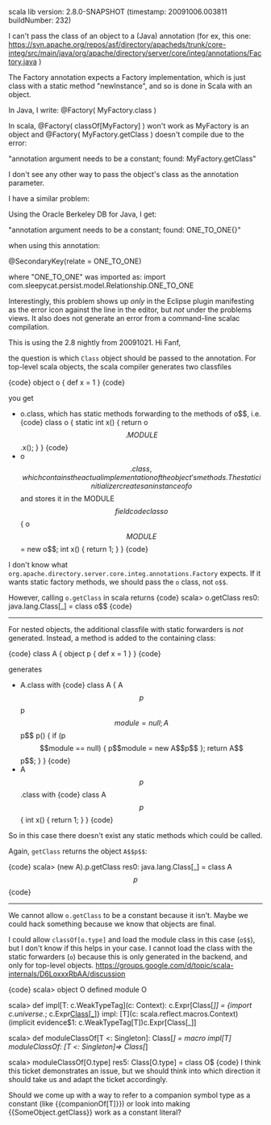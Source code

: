 scala lib version: 2.8.0-SNAPSHOT (timestamp: 20091006.003811 buildNumber: 232)

I can't pass the class of an object to a (Java) annotation (for ex, this one: https://svn.apache.org/repos/asf/directory/apacheds/trunk/core-integ/src/main/java/org/apache/directory/server/core/integ/annotations/Factory.java )

The Factory annotation expects a Factory implementation, which is just class with a static method "newInstance", and so is done in Scala with an object.

In Java, I write: @Factory( MyFactory.class )

In scala, @Factory( classOf[MyFactory] ) won't work as MyFactory is an object and @Factory( MyFactory.getClass ) doesn't compile due to the error:

"annotation argument needs to be a constant; found: MyFactory.getClass"

I don't see any other way to pass the object's class as the annotation parameter.

I have a similar problem:

Using the Oracle Berkeley DB for Java, I get:

"annotation argument needs to be a constant; found: ONE_TO_ONE{<null>}"

when using this annotation:

@SecondaryKey(relate = ONE_TO_ONE)

where "ONE_TO_ONE" was imported as:
import com.sleepycat.persist.model.Relationship.ONE_TO_ONE

Interestingly, this problem shows up *only* in the Eclipse plugin manifesting as the error icon against the line in the editor, but *not* under the problems views.  It also does not generate an error from a command-line scalac compilation.

This is using the 2.8 nightly from 20091021.
Hi Fanf,

the question is which `Class` object should be passed to the annotation. For top-level scala objects, the scala compiler generates two classfiles

{code}
  object o { def x = 1 }
{code}

you get
 * o.class, which has static methods forwarding to the methods of o$$, i.e.
{code}
  class o { static int x() { return o$$.MODULE$$.x(); } }
{code}
 * o$$.class, which contains the actual implementation of the object's methods. The static initializer creates an instance of o$$ and stores it in the MODULE$$ field
{code}
  class o$$ {
    o$$ MODULE$$ = new o$$;
    int x() { return 1; }
  }
{code}

I don't know what `org.apache.directory.server.core.integ.annotations.Factory` expects. If it wants static factory methods, we should pass the `o` class, not `o$$`.

However, calling `o.getClass` in scala returns
{code}
scala> o.getClass
res0: java.lang.Class[_] = class o$$
{code}

----

For nested objects, the additional classfile with static forwarders is *not* generated. Instead, a method is added to the containing class:

{code}
  class A { object p { def x = 1 } }
{code}

generates

 * A.class with
{code}
  class A {
    A$$p$$ p$$module = null;
    A$$p$$ p() {
      if (p$$module == null) { p$$module = new A$$p$$ };
      return A$$p$$;
    }
  }
{code}
 * A$$p$$.class with
{code}
  class A$$p$$ { int x() { return 1; } }
{code}


So in this case there doesn't exist any static methods which could be called.


Again, `getClass` returns the object `A$$p$$`:

{code}
scala> (new A).p.getClass
res0: java.lang.Class[_] = class A$$p$$
{code}


----

We cannot allow `o.getClass` to be a constant because it isn't. Maybe we could hack something because we know that objects are final.

I could allow `classOf[o.type]` and load the module class in this case (`o$$`), but I don't know if this helps in your case. I cannot load the class with the static forwarders (`o`) because this is only generated in the backend, and only for top-level objects.
https://groups.google.com/d/topic/scala-internals/D6LoxxxRbAA/discussion

{code}
scala> object O
defined module O

scala> def impl[T: c.WeakTypeTag](c: Context): c.Expr[Class[_]] = {import c.universe._; c.Expr[Class[_]](Literal(Constant(weakTypeOf[T])))}
impl: [T](c: scala.reflect.macros.Context)(implicit evidence$1: c.WeakTypeTag[T])c.Expr[Class[_]]

scala> def moduleClassOf[T <: Singleton]: Class[_] = macro impl[T]
moduleClassOf: [T <: Singleton]=> Class[_]

scala> moduleClassOf[O.type]
res5: Class[O.type] = class O$
{code}
I think this ticket demonstrates an issue, but we should think into which direction it should take us and adapt the ticket accordingly.

Should we come up with a way to refer to a companion symbol type as a constant (like {{companionOf\[T\]}}) or look into making {{SomeObject.getClass}} work as a constant literal?
